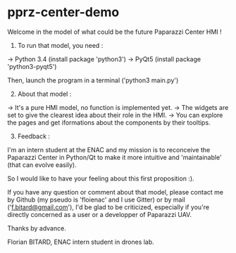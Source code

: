 # pprz-center-demo

Welcome in the model of what could be the future Paparazzi Center HMI !

1) To run that model, you need :

-> Python 3.4 (install package 'python3')
-> PyQt5 (install package 'python3-pyqt5')

Then, launch the program in a terminal ('python3 main.py')


2) About that model :

-> It's a pure HMI model, no function is implemented yet.
-> The widgets are set to give the clearest idea about their role in the HMI.
-> You can explore the pages and get iformations about the components by their tooltips.


3) Feedback :

I'm an intern student at the ENAC and my mission is to reconceive the Paparazzi Center in Python/Qt to make it more intuitive and 'maintainable' (that can evolve easily).

So I would like to have your feeling about this first proposition :).

If you have any question or comment about that model, please contact me by Github (my pseudo is 'floienac' and I use Gitter) or by mail ('f.bitard@gmail.com'), I'd be glad to be criticized, especially if you're directly concerned as a user or a developper of Paparazzi UAV.

Thanks by advance.


Florian BITARD, ENAC intern student in drones lab.


